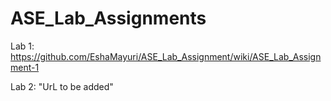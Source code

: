 # ASE_Lab_Assignments
Lab 1: https://github.com/EshaMayuri/ASE_Lab_Assignment/wiki/ASE_Lab_Assignment-1

Lab 2: "UrL to be added"
